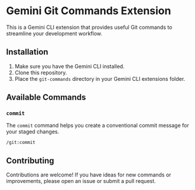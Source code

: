 # Gemini Git Commands Extension

This is a Gemini CLI extension that provides useful Git commands to streamline your development workflow.

## Installation

1. Make sure you have the Gemini CLI installed.
2. Clone this repository.
3. Place the `git-commands` directory in your Gemini CLI extensions folder.

## Available Commands

### `commit`

The `commit` command helps you create a conventional commit message for your staged changes.

```
/git:commit
```

## Contributing

Contributions are welcome! If you have ideas for new commands or improvements, please open an issue or submit a pull request.
